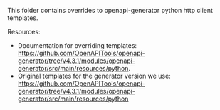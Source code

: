 This folder contains overrides to openapi-generator python http client templates.

Resources:
* Documentation for overriding templates: https://github.com/OpenAPITools/openapi-generator/tree/v4.3.1/modules/openapi-generator/src/main/resources/python.
* Original templates for the generator version we use: https://github.com/OpenAPITools/openapi-generator/tree/v4.3.1/modules/openapi-generator/src/main/resources/python
